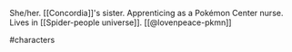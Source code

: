 She/her. [[Concordia]]'s sister. Apprenticing as a Pokémon Center nurse. Lives in [[Spider-people universe]]. [[@lovenpeace-pkmn]]

#characters 